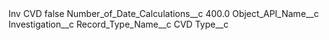 <?xml version="1.0" encoding="UTF-8"?>
<CustomMetadata xmlns="http://soap.sforce.com/2006/04/metadata" xmlns:xsi="http://www.w3.org/2001/XMLSchema-instance" xmlns:xsd="http://www.w3.org/2001/XMLSchema">
    <label>Inv CVD</label>
    <protected>false</protected>
    <values>
        <field>Number_of_Date_Calculations__c</field>
        <value xsi:type="xsd:double">400.0</value>
    </values>
    <values>
        <field>Object_API_Name__c</field>
        <value xsi:type="xsd:string">Investigation__c</value>
    </values>
    <values>
        <field>Record_Type_Name__c</field>
        <value xsi:type="xsd:string">CVD</value>
    </values>
    <values>
        <field>Type__c</field>
        <value xsi:nil="true"/>
    </values>
</CustomMetadata>
